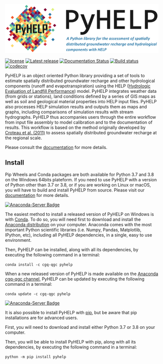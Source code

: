 ![PyHELP](./images/pyhelp_banner_v2.png)

[![license](https://img.shields.io/pypi/l/pyhelp.svg)](./LICENSE)
[![Latest release](https://img.shields.io/github/release/cgq-qgc/pyhelp.svg)](https://github.com/cgq-qgc/pyhelp/releases)
[![Documentation Status](https://readthedocs.org/projects/pyhelp/badge/?version=latest)](http://pyhelp.readthedocs.io)
[![Build status](https://ci.appveyor.com/api/projects/status/ns6s8x0hkd31ffb3/branch/master?svg=true)](https://ci.appveyor.com/project/jnsebgosselin/pyhelp-rd625/branch/master)
[![codecov](https://codecov.io/gh/cgq-qgc/pyhelp/branch/master/graph/badge.svg)](https://codecov.io/gh/cgq-qgc/pyhelp)

PyHELP is an object oriented Python library providing a set of tools to
estimate spatially distributed groundwater recharge and other hydrological
components (runoff and evapotranspiration) using the HELP
([Hydrologic Evaluation of Landfill Performance](https://www.epa.gov/land-research/hydrologic-evaluation-landfill-performance-help-model))
model.
PyHELP integrates weather data (from grids or stations), land conditions
defined by a series of GIS maps as well as soil and geological material
properties into HELP input files.
PyHELP also processes HELP simulation results and outputs them as
maps and graphs, including comparisons of simulation results with
stream hydrographs.
PyHELP thus accompanies users through the entire workflow from input file
assembly to model calibration and to the documentation of results.
This workflow is based on the method originally developed by
[Croteau et al. (2011)](https://www.tandfonline.com/doi/abs/10.4296/cwrj3504451)
to assess spatially distributed groundwater recharge at the regional scale.

Please consult the [documentation](http://pyhelp.readthedocs.io) for more
details.

## Install

Pip Wheels and Conda packages are both available for Python 3.7 and 3.8 on the Windows 64bits plateform. If you need to use PyHELP with a version of Python other than 3.7 or 3.8, or if you are working on Linux or macOS, you will have to build and install PyHELP from source. Please visit our [documentation](https://pyhelp.readthedocs.io/en/latest/installation.html) for more details.

[![Anaconda-Server Badge](https://anaconda.org/cgq-qgc/pyhelp/badges/installer/conda.svg)](https://anaconda.org/cgq-qgc/pyhelp)

The easiest method to install a released version of PyHELP on Windows is with [Conda](https://conda.io/docs/index.html). To do so, you will need first to download and install the [Anaconda distribution](https://www.anaconda.com/distribution/) on your computer. Anaconda comes with the most important Python scientific libraries (i.e. Numpy, Pandas, Matplotlib, IPython, etc), including all PyHELP dependencies, in a single, easy to use environment.

Then, PyHELP can be installed, along with all its dependencies, by executing the following command in a terminal:

`conda install -c cgq-qgc pyhelp`

When a new released version of PyHELP is made available on the [Anaconda cgq-qgc channel](https://anaconda.org/cgq-qgc/pyhelp), PyHELP can be updated by executing the following command in a terminal:

`conda update -c cgq-qgc pyhelp`

[![Anaconda-Server Badge](https://anaconda.org/cgq-qgc/pyhelp/badges/installer/pypi.svg)](https://pypi.org/project/pyhelp/)

It is also possible to install PyHELP with [pip](https://pypi.org/project/pip/), but be aware that pip installations are for advanced users.

First, you will need to download and install either Python 3.7 or 3.8 on your computer.

Then, you will be able to install PyHELP with pip, along with all its dependencies, by executing the following command in a terminal:

`python -m pip install pyhelp`
